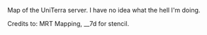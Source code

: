 Map of the UniTerra server. I have no idea what the hell I'm doing.

Credits to: MRT Mapping, __7d for stencil.

